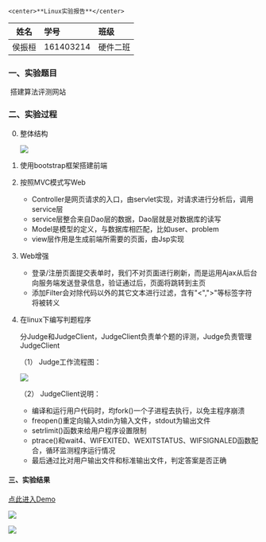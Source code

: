	<center>﻿**Linux实验报告**</center>

| 姓名   | 学号      | 班级     |
| ------ | :-------- | :------- |
| 侯振桓 | 161403214 | 硬件二班 |

### 一、实验题目

​		搭建算法评测网站

### 二、实验过程

0. 整体结构

   ![](https://github.com/houzena/LINUX-2019/blob/master/161403214%E4%BE%AF%E6%8C%AF%E6%A1%93/img/f.png)

1. 使用bootstrap框架搭建前端
2. 按照MVC模式写Web
   -  Controller是网页请求的入口，由servlet实现，对请求进行分析后，调用service层
   -  service层整合来自Dao层的数据，Dao层就是对数据库的读写
   - Model是模型的定义，与数据库相匹配，比如user、problem
   - view层作用是生成前端所需要的页面，由Jsp实现

3. Web增强
   - 登录/注册页面提交表单时，我们不对页面进行刷新，而是运用Ajax从后台向服务端发送登录信息，验证通过后，页面将跳转到主页
   - 添加Filter会对除代码以外的其它文本进行过滤，含有"<",">"等标签字符将被转义

4. 在linux下编写判题程序

   分Judge和JudgeClient，JudgeClient负责单个题的评测，Judge负责管理JudgeClient

   （1） Judge工作流程图：

   ![](https://github.com/houzena/LINUX-2019/blob/master/161403214%E4%BE%AF%E6%8C%AF%E6%A1%93/img/g.png)

   （2） JudgeClient说明：

   - 编译和运行用户代码时，均fork()一个子进程去执行，以免主程序崩溃
   - freopen()重定向输入stdin为输入文件，stdout为输出文件
   - setrlimit()函数来给用户程序设置限制
   - ptrace()和wait4、WIFEXITED、WEXITSTATUS、WIFSIGNALED函数配合，循环监测程序运行情况
   - 最后通过比对用户输出文件和标准输出文件，判定答案是否正确

   

#### 三、实验结果

[点此进入Demo](<http://188.131.216.16:8080/hoj_2>)

![](C:\Users\Administrator\Desktop\gitttt\LINUX-2019\161403214侯振桓\img\h.png)

![](C:\Users\Administrator\Desktop\gitttt\LINUX-2019\161403214侯振桓\img\i.png)

